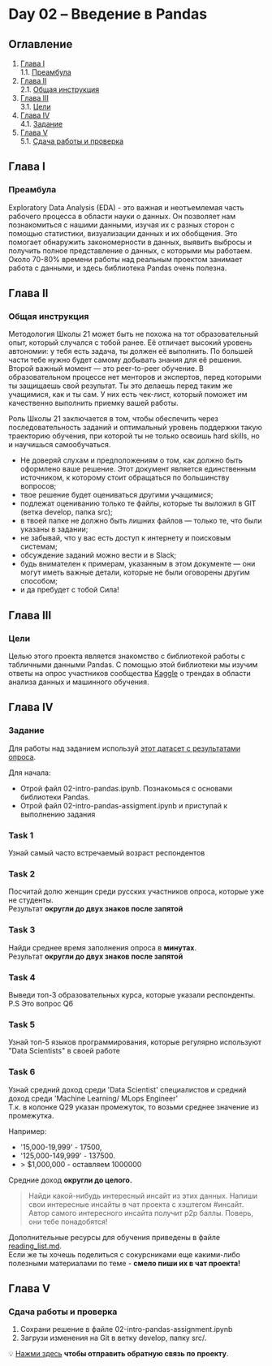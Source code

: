 # Day 02 – Введение в Pandas
## Оглавление
1. [Глава I](#глава-i) \
    1.1. [Преамбула](#преамбула)
2. [Глава II](#глава-ii) \
    2.1. [Общая инструкция](#общая-инструкция)
3. [Глава III](#глава-iii) \
    3.1. [Цели](#цели) 
4. [Глава IV](#глава-iv) \
    4.1. [Задание](#задание)
5. [Глава V](#глава-v) \
    5.1. [Сдача работы и проверка](#сдача-работы-и-проверка)

## Глава I
### Преамбула
Exploratory Data Analysis (EDA) - это важная и неотъемлемая часть рабочего процесса в области науки о данных.
Он позволяет нам познакомиться с нашими данными, изучая их с разных сторон с помощью статистики, визуализации данных 
и их обобщения. Это помогает обнаружить закономерности в данных, выявить выбросы и получить полное представление 
о данных, с которыми мы работаем. Около 70-80% времени работы над реальным проектом занимает работа с данными, и здесь 
библиотека Pandas очень полезна.

## Глава II
### Общая инструкция

Методология Школы 21 может быть не похожа на тот образовательный опыт, который случался с тобой ранее. Её отличает высокий уровень автономии: у тебя есть задача, ты должен её выполнить. По большей части тебе нужно будет самому добывать знания для её решения. Второй важный момент — это peer-to-peer обучение. В образовательном процессе нет менторов и экспертов, перед которыми ты защищаешь свой результат. Ты это делаешь перед таким же учащимися, как и ты сам. У них есть чек-лист, который поможет им качественно выполнить приемку вашей работы.

Роль Школы 21 заключается в том, чтобы обеспечить через последовательность заданий и оптимальный уровень поддержки такую траекторию обучения, при которой ты не только освоишь hard skills, но и научишься самообучаться.

- Не доверяй слухам и предположениям о том, как должно быть оформлено ваше решение. Этот документ является единственным источником, к которому стоит обращаться по большинству вопросов;
- твое решение будет оцениваться другими учащимися;
- подлежат оцениванию только те файлы, которые ты выложил в GIT (ветка develop, папка src);
- в твоей папке не должно быть лишних файлов — только те, что были указаны в задании;
- не забывай, что у вас есть доступ к интернету и поисковым системам;
- обсуждение заданий можно вести и в Slack;
- будь внимателен к примерам, указанным в этом документе — они могут иметь важные детали, которые не были оговорены другим способом;
- и да пребудет с тобой Сила!

## Глава III
### Цели
Целью этого проекта является знакомство с библиотекой работы с табличными данными Pandas. С помощью этой библиотеки мы 
изучим ответы на опрос участников сообщества [Kaggle](https://www.kaggle.com) о трендах в области анализа данных и машинного обучения.

## Глава IV
### Задание

Для работы над заданием используй [этот датасет с результатами опроса](https://nextcloud-test.nsk.21-school.ru/s/aFoniKw9H38nWkP).

Для начала: 
* Отрой файл 02-intro-pandas.ipynb. Познакомься с основами библиотеки Pandas.
* Отрой файл 02-intro-pandas-assigment.ipynb и приступай к выполнению задания


### Task 1
Узнай самый часто встречаемый возраст респондентов

### Task 2
Посчитай долю женщин среди русских участников опроса, которые уже не студенты. \
Результат **округли до двух знаков после запятой**

### Task 3
Найди среднее время заполнения опроса в **минутах**. \
Результат **округли до двух знаков после запятой**

### Task 4
Выведи топ-3 образовательных курса, которые указали респонденты. \
P.S Это вопрос Q6

### Task 5
Узнай топ-5 языков программирования, которые регулярно используют "Data Scientists" в своей работе

### Task 6
Узнай средний доход среди 'Data Scientist' специалистов и средний доход среди 'Machine Learning/ MLops Engineer' \
Т.к. в колонке Q29 указан промежуток, то возьми среднее значение из промежутка. 

Например: 
- '15,000-19,999' - 17500, 
- '125,000-149,999' - 137500. 
- \> $1,000,000 - оставляем 1000000

Средние доход **округли до целого.**


>Найди какой-нибудь интересный инсайт из этих данных. Напиши свои интересные инсайты в чат проекта с хэштегом #инсайт.
>Автор самого интересного инсайта получит p2p баллы. Поверь, они тебе понадобятся!

Дополнительные ресурсы для обучения приведены в файле [reading_list.md](materials/reading_list.md). \
Если же ты хочешь поделиться с сокурсниками еще какими-либо полезными материалами по теме - **смело пиши их в чат проекта!**


## Глава V
### Сдача работы и проверка
1. Сохрани решение в файле 02-intro-pandas-assignment.ipynb
2. Загрузи изменения на Git в ветку develop, папку src/.

💡 [Нажми здесь](https://forms.gle/aY3TC52LyjygbT587) **чтобы отправить обратную связь по проекту**. 
